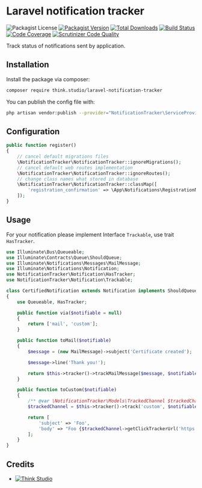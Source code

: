 # Laravel notification tracker

![Packagist License](https://img.shields.io/packagist/l/think.studio/laravel-notification-tracker?color=%234dc71f)
[![Packagist Version](https://img.shields.io/packagist/v/think.studio/laravel-notification-tracker)](https://packagist.org/packages/think.studio/laravel-notification-tracker)
[![Total Downloads](https://img.shields.io/packagist/dt/think.studio/laravel-notification-tracker)](https://packagist.org/packages/think.studio/laravel-notification-tracker)
[![Build Status](https://scrutinizer-ci.com/g/dev-think-one/laravel-notification-tracker/badges/build.png?b=main)](https://scrutinizer-ci.com/g/dev-think-one/laravel-notification-tracker/build-status/main)
[![Code Coverage](https://scrutinizer-ci.com/g/dev-think-one/laravel-notification-tracker/badges/coverage.png?b=main)](https://scrutinizer-ci.com/g/dev-think-one/laravel-notification-tracker/?branch=main)
[![Scrutinizer Code Quality](https://scrutinizer-ci.com/g/dev-think-one/laravel-notification-tracker/badges/quality-score.png?b=main)](https://scrutinizer-ci.com/g/dev-think-one/laravel-notification-tracker/?branch=main)

Track status of notifications sent by application.

## Installation

Install the package via composer:

```bash
composer require think.studio/laravel-notification-tracker
```

You can publish the config file with:

```bash
php artisan vendor:publish --provider="NotificationTracker\ServiceProvider" --tag="config"
```

## Configuration

```php
public function register()
{
    // cancel default migrations files
    \NotificationTracker\NotificationTracker::ignoreMigrations();
    // cancel default web routes implementation
    \NotificationTracker\NotificationTracker::ignoreRoutes();
    // change class names what stored in database
    \NotificationTracker\NotificationTracker::classMap([
        'registration_confirmation' => \App\Notifications\RegistrationNotification::class,
    ]);
}
```

## Usage

For your notification please implement Interface `Trackable`, use trait `HasTracker`. 

```php
use Illuminate\Bus\Queueable;
use Illuminate\Contracts\Queue\ShouldQueue;
use Illuminate\Notifications\Messages\MailMessage;
use Illuminate\Notifications\Notification;
use NotificationTracker\Notification\HasTracker;
use NotificationTracker\Notification\Trackable;

class CertifiedNotification extends Notification implements ShouldQueue, Trackable
{
    use Queueable, HasTracker;

    public function via($notifiable = null)
    {
        return ['mail', 'custom'];
    }

    public function toMail($notifiable)
    {
        $message = (new MailMessage)->subject('Certificate created');

        $message->line('Thank you!');

        return $this->tracker()->trackMailMessage($message, $notifiable);
    }

    public function toCustom($notifiable)
    {
        /** @var \NotificationTracker\Models\TrackedChannel $trackedChannel */
        $trackedChannel = $this->tracker()->track('custom', $notifiable);

        return [
            'subject' => 'Foo',
            'body' => "Foo {$trackedChannel->getClickTrackerUrl('https://test.com')} {$trackedChannel->getPixelImageHtml()}",
        ];
    }
}
```

## Credits

- [![Think Studio](https://yaroslawww.github.io/images/sponsors/packages/logo-think-studio.png)](https://think.studio/)
